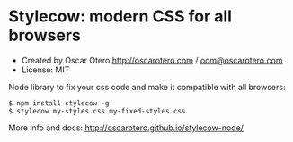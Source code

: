 
Stylecow: modern CSS for all browsers
=====================================

* Created by Oscar Otero <http://oscarotero.com> / <oom@oscarotero.com>
* License: MIT

Node library to fix your css code and make it compatible with all browsers:

```
$ npm install stylecow -g
$ stylecow my-styles.css my-fixed-styles.css
```

More info and docs: http://oscarotero.github.io/stylecow-node/
